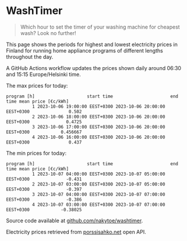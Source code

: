 
# WashTimer

> Which hour to set the timer of your washing machine for cheapest wash? Look no further!

This page shows the periods for highest and lowest electricity prices in Finland 
for running home appliance programs of different lengths throughout the day. 

A GitHub Actions workflow updates the prices shown daily around 06:30 and 15:15 Europe/Helsinki time.

The max prices for today:

	program [h]                    start time                      end time mean price [€c/kWh]
	          1 2023-10-06 19:00:00 EEST+0300 2023-10-06 20:00:00 EEST+0300               0.502
	          2 2023-10-06 18:00:00 EEST+0300 2023-10-06 20:00:00 EEST+0300              0.4725
	          3 2023-10-06 17:00:00 EEST+0300 2023-10-06 20:00:00 EEST+0300            0.456667
	          4 2023-10-06 16:00:00 EEST+0300 2023-10-06 20:00:00 EEST+0300               0.437

The min prices for today:

	program [h]                    start time                      end time mean price [€c/kWh]
	          1 2023-10-07 04:00:00 EEST+0300 2023-10-07 05:00:00 EEST+0300              -0.431
	          2 2023-10-07 03:00:00 EEST+0300 2023-10-07 05:00:00 EEST+0300              -0.397
	          3 2023-10-07 04:00:00 EEST+0300 2023-10-07 07:00:00 EEST+0300              -0.386
	          4 2023-10-07 03:00:00 EEST+0300 2023-10-07 07:00:00 EEST+0300            -0.38025


Source code available at [github.com/nakytoe/washtimer](https://github.com/nakytoe/washtimer).

Electricity prices retrieved from [porssisahko.net](https://porssisahko.net/api) open API.
